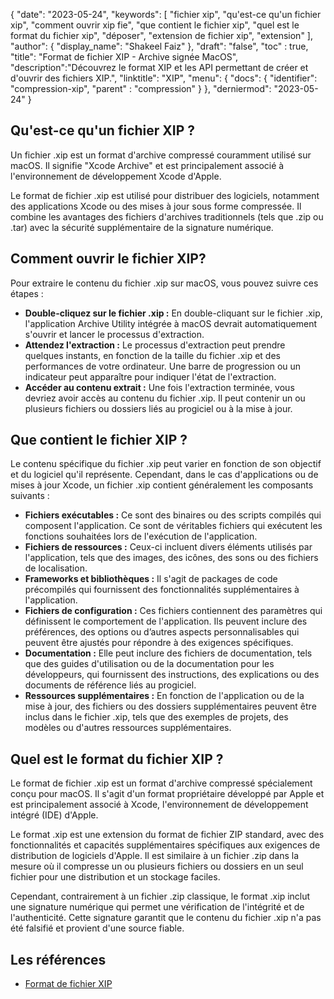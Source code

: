 {
"date": "2023-05-24",
  "keywords": [
"fichier xip",
"qu'est-ce qu'un fichier xip",
"comment ouvrir xip fie",
"que contient le fichier xip",
"quel est le format du fichier xip",
"déposer",
"extension de fichier xip",
"extension"
],
  "author": {
"display_name": "Shakeel Faiz"
},
"draft": "false",
"toc" : true,
"title": "Format de fichier XIP - Archive signée MacOS",
  "description":"Découvrez le format XIP et les API permettant de créer et d'ouvrir des fichiers XIP.",
"linktitle": "XIP",
  "menu": {
    "docs": {
      "identifier": "compression-xip",
"parent" : "compression"
}
},
"derniermod": "2023-05-24"
}

## Qu'est-ce qu'un fichier XIP ?

Un fichier .xip est un format d'archive compressé couramment utilisé sur macOS. Il signifie "Xcode Archive" et est principalement associé à l'environnement de développement Xcode d'Apple.

Le format de fichier .xip est utilisé pour distribuer des logiciels, notamment des applications Xcode ou des mises à jour sous forme compressée. Il combine les avantages des fichiers d'archives traditionnels (tels que .zip ou .tar) avec la sécurité supplémentaire de la signature numérique.

## Comment ouvrir le fichier XIP?

Pour extraire le contenu du fichier .xip sur macOS, vous pouvez suivre ces étapes :

- **Double-cliquez sur le fichier .xip :** En double-cliquant sur le fichier .xip, l'application Archive Utility intégrée à macOS devrait automatiquement s'ouvrir et lancer le processus d'extraction.
- **Attendez l'extraction :** Le processus d'extraction peut prendre quelques instants, en fonction de la taille du fichier .xip et des performances de votre ordinateur. Une barre de progression ou un indicateur peut apparaître pour indiquer l'état de l'extraction.
- **Accéder au contenu extrait :** Une fois l'extraction terminée, vous devriez avoir accès au contenu du fichier .xip. Il peut contenir un ou plusieurs fichiers ou dossiers liés au progiciel ou à la mise à jour.

## Que contient le fichier XIP ?

Le contenu spécifique du fichier .xip peut varier en fonction de son objectif et du logiciel qu'il représente. Cependant, dans le cas d'applications ou de mises à jour Xcode, un fichier .xip contient généralement les composants suivants :

- **Fichiers exécutables :** Ce sont des binaires ou des scripts compilés qui composent l'application. Ce sont de véritables fichiers qui exécutent les fonctions souhaitées lors de l'exécution de l'application.
- **Fichiers de ressources :** Ceux-ci incluent divers éléments utilisés par l'application, tels que des images, des icônes, des sons ou des fichiers de localisation.
- **Frameworks et bibliothèques :** Il s'agit de packages de code précompilés qui fournissent des fonctionnalités supplémentaires à l'application.
- **Fichiers de configuration :** Ces fichiers contiennent des paramètres qui définissent le comportement de l'application. Ils peuvent inclure des préférences, des options ou d’autres aspects personnalisables qui peuvent être ajustés pour répondre à des exigences spécifiques.
- **Documentation :** Elle peut inclure des fichiers de documentation, tels que des guides d'utilisation ou de la documentation pour les développeurs, qui fournissent des instructions, des explications ou des documents de référence liés au progiciel.
- **Ressources supplémentaires :** En fonction de l'application ou de la mise à jour, des fichiers ou des dossiers supplémentaires peuvent être inclus dans le fichier .xip, tels que des exemples de projets, des modèles ou d'autres ressources supplémentaires.

## Quel est le format du fichier XIP ?

Le format de fichier .xip est un format d'archive compressé spécialement conçu pour macOS. Il s'agit d'un format propriétaire développé par Apple et est principalement associé à Xcode, l'environnement de développement intégré (IDE) d'Apple.

Le format .xip est une extension du format de fichier ZIP standard, avec des fonctionnalités et capacités supplémentaires spécifiques aux exigences de distribution de logiciels d'Apple. Il est similaire à un fichier .zip dans la mesure où il compresse un ou plusieurs fichiers ou dossiers en un seul fichier pour une distribution et un stockage faciles.

Cependant, contrairement à un fichier .zip classique, le format .xip inclut une signature numérique qui permet une vérification de l'intégrité et de l'authenticité. Cette signature garantit que le contenu du fichier .xip n'a pas été falsifié et provient d'une source fiable.

## Les références
* [Format de fichier XIP](https://en.wikipedia.org/wiki/.XIP)

